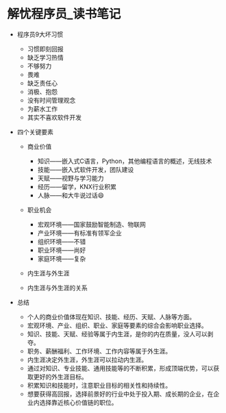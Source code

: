 # 解忧程序员_读书笔记
- 程序员9大坏习惯
    - 习惯即刻回报
    - 缺乏学习热情
    - 不够努力
    - 畏难
    - 缺乏责任心
    - 消极、抱怨
    - 没有时间管理观念
    - 为薪水工作
    - 其实不喜欢软件开发
    
- 四个关键要素
    - 商业价值    
        - 知识——嵌入式C语言，Python，其他编程语言的概述，无线技术
        - 技能——嵌入式软件开发，团队建设
        - 天赋——视野与学习能力
        - 经历——留学，KNX行业积累
        - 人脉——和大牛说过话:smile:
                                         
    - 职业机会
        - 宏观环境——国家鼓励智能制造、物联网
        - 产业环境——有标准有领军企业
        - 组织环境——不错
        - 职业环境——尚好
        - 家庭环境——复杂
        
    - 内生涯与外生涯
    - 内生涯与外生涯的关系

- 总结
    - 个人的商业价值体现在知识、技能、经历、天赋、人脉等方面。
    - 宏观环境、产业、组织、职业、家庭等要素的综合会影响职业选择。
    - 知识、技能、天赋、经验等属于内生涯，是你的内在质量，没人可以剥夺。
    - 职务、薪酬福利、工作环境、工作内容等属于外生涯。
    - 内生涯决定外生涯，外生涯可以拉动内生涯。
    - 通过对知识、专业技能、通用技能等的不断积累，形成顶端优势，可以获取更好的外生涯目标。
    - 积累知识和技能时，注意职业目标的相关性和持续性。
    - 想要获得高回报，选择前景好的行业中处于投入期、成长期的企业，在企业内选择靠近核心价值链的职位。
